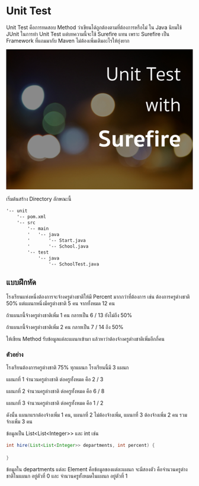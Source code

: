 # Unit Test

Unit Test คือการทดสอบ Method ว่าเขียนได้ถูกต้องตามที่ต้องการหรือไม่
ใน Java นิยมใช้ JUnit ในการทำ Unit Test
แต่บทความนี้จะใช้ Surefire แทน เพราะ Surefire
เป็น Framework ที่แถมมากับ Maven ไม่ต้องเพิ่มเติมอะไรให้ยุ่งยาก


![](cover.jpg)

เริ่มต้นสร้าง Directory ลักษณะนี้
```
'-- unit
    '-- pom.xml
    '-- src
        '-- main
        '   '-- java
        '       '-- Start.java
        '       '-- School.java
        '-- test
            '-- java
                '-- SchoolTest.java
```

## แบบฝึกหัด

โรงเรียนแห่งหนึ่งต้องการจะจ้างครูต่างชาติให้มี Percent มากกว่าที่ต้องการ
เช่น ต้องการครูต่างชาติ 50% แต่แผนกหนึ่งมีครูต่างชาติ 5 คน จากทั้งหมด 12 คน

ถ้าแผนกนี้จ้างครูต่างชาติเพิ่ม 1 คน กลายเป็น 6 / 13 ยังไม่ถึง 50%

ถ้าแผนกนี้จ้างครูต่างชาติเพิ่ม 2 คน กลายเป็น 7 / 14 ถึง 50%

ให้เขียน Method รับข้อมูลแต่ละแผนกเข้ามา แล้วหาว่าต้องจ้างครูต่างชาติเพิ่มอีกกี่คน

### ตัวอย่าง

โรงเรียนต้องการครูต่างชาติ 75% ทุกแผนก โรงเรียนนี้มี 3 แผนก 

แผนกที่ 1 จำนวนครูต่างชาติ ต่อครูทั้งหมด คือ 2 / 3

แผนกที่ 2 จำนวนครูต่างชาติ ต่อครูทั้งหมด คือ 6 / 8

แผนกที่ 3 จำนวนครูต่างชาติ ต่อครูทั้งหมด คือ 1 / 2

ดังนั้น แผนกแรกต้องจ้างเพิ่ม 1 คน, แผนกที่ 2 ไม่ต้องจ้างเพิ่ม, แผนกที่ 3 ต้องจ้างเพิ่ม 2 คน
รวมจ้างเพิ่ม 3 คน

ข้อมูลเป็น List&lt;List&lt;Integer>> และ int เช่น
```java
int hire(List<List<Integer>> departments, int percent) {

}
```
ข้อมูลใน departments แต่ละ Element คือข้อมูลของแต่ละแผนก 
จะมีสองตัว คือจำนวนครูต่างชาติในแผนก อยู่ตัวที่ 0
และ จำนวนครูทั้งหมดในแผนก อยู่ตัวที่ 1
